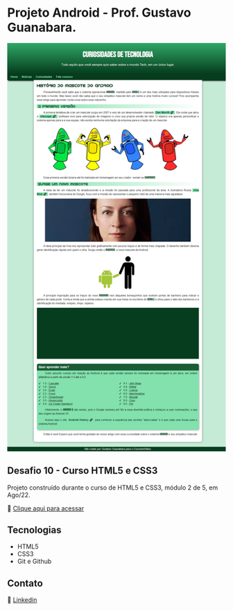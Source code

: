 # Projeto Android - Prof. Gustavo Guanabara.

![preview](./.github/preview.png)

## Desafio 10 - Curso HTML5 e CSS3

Projeto construído durante o curso de HTML5 e CSS3, módulo 2 de 5, em Ago/22.

🔗 [Clique aqui para acessar](https://renato-albuquerque.github.io/PROJETO-ANDROID/)

## Tecnologias

- HTML5
- CSS3
- Git e Github

## Contato

🔗 [Linkedin](https://www.linkedin.com/in/renato-malbuquerque/)

